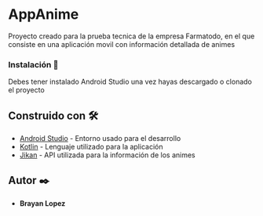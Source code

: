 # AppAnime

Proyecto creado para la prueba tecnica de la empresa Farmatodo, en el que consiste en una aplicación movil con información detallada de animes 



### Instalación 🔧

Debes tener instalado Android Studio una vez hayas descargado o clonado el proyecto



## Construido con 🛠️


* [Android Studio](https://developer.android.com/studio) - Entorno usado para el desarrollo
* [Kotlin](https://kotlinlang.org/) - Lenguaje utilizado para la aplicación
* [Jikan](https://jikan.docs.apiary.io/#reference) - API utilizada para la información de los animes


## Autor ✒️



* **Brayan Lopez** 
